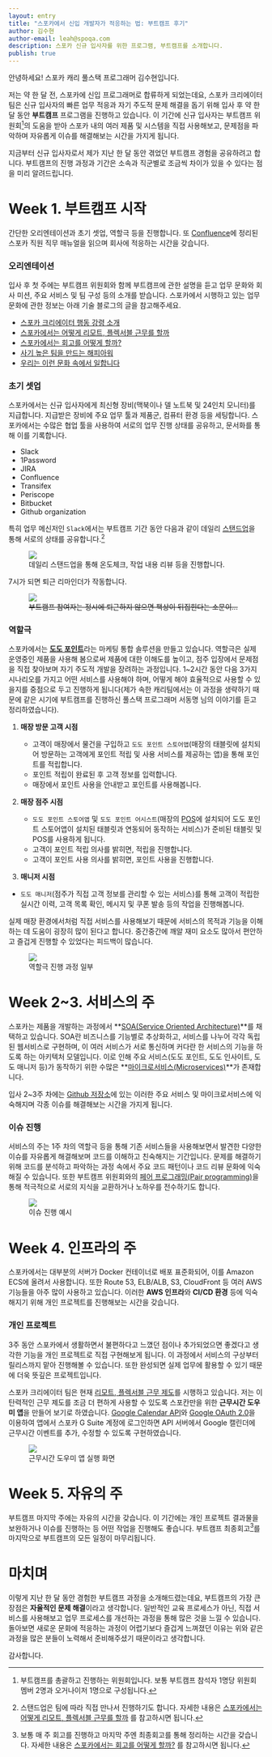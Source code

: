 ```yaml
---
layout: entry
title: "스포카에서 신입 개발자가 적응하는 법: 부트캠프 후기"
author: 김수현
author-email: leah@spoqa.com
description: 스포카 신규 입사자를 위한 프로그램, 부트캠프를 소개합니다.
publish: true
---
```


안녕하세요! 스포카 캐리 풀스택 프로그래머 김수현입니다.

저는 약 한 달 전, 스포카에 신입 프로그래머로 합류하게 되었는데요, 스포카 크리에이터 팀은 신규 입사자의 빠른 업무 적응과 자기 주도적 문제 해결을 돕기 위해 입사 후 약 한 달 동안 **부트캠프** 프로그램을 진행하고 있습니다. 이 기간에 신규 입사자는 부트캠프 위원회[^1]의 도움을 받아 스포카 내의 여러 제품 및 시스템을 직접 사용해보고, 문제점을 파악하며 자유롭게 이슈를 해결해보는 시간을 가지게 됩니다. 

지금부터 신규 입사자로서 제가 지난 한 달 동안 겪었던 부트캠프 경험을 공유하려고 합니다. 부트캠프의 진행 과정과 기간은 소속과 직군별로 조금씩 차이가 있을 수 있다는 점을 미리 알려드립니다.

# Week 1. 부트캠프 시작

간단한 오리엔테이션과 초기 셋업, 역할극 등을 진행합니다. 또 [Confluence](https://www.atlassian.com/ko/software/confluence)에 정리된 스포카 직원 직무 매뉴얼을 읽으며 회사에 적응하는 시간을 갖습니다.

### 오리엔테이션

입사 후 첫 주에는 부트캠프 위원회와 함께 부트캠프에 관한 설명을 듣고 업무 문화와 회사 미션, 주요 서비스 및 팀 구성 등의 소개를 받습니다. 스포카에서 시행하고 있는 업무 문화에 관한 정보는 아래 기술 블로그의 글을 참고해주세요.

* [스포카 크리에이터 행동 강령 소개](https://spoqa.github.io/2018/06/28/code-of-conduct.html)
* [스포카에서는 어떻게 리모트, 플렉서블 근무를 할까](https://spoqa.github.io/2019/05/28/remote-flexible.html)
* [스포카에서는 회고를 어떻게 할까?](https://spoqa.github.io/2018/08/29/retrospect.html)
* [사기 높은 팀을 만드는 해피아워](https://spoqa.github.io/2018/10/16/happyhour.html)
* [우리는 이런 문화 속에서 일합니다](https://spoqa.github.io/jobs/)

### 초기 셋업

스포카에서는 신규 입사자에게 최신형 장비(맥북이나 델 노트북 및 24인치 모니터)를 지급합니다. 지급받은 장비에 주요 업무 툴과 제품군, 컴퓨터 환경 등을 세팅합니다. 스포카에서는 수많은 협업 툴을 사용하여 서로의 업무 진행 상태를 공유하고, 문서화를 통해 이를 기록합니다.

* Slack
* 1Password
* JIRA
* Confluence
* Transifex
* Periscope
* Bitbucket
* Github organization

특히 업무 메신저인 `Slack`에서는 부트캠프 기간 동안 다음과 같이 데일리 [스탠드업](https://en.wikipedia.org/wiki/Stand-up_meeting)을 통해 서로의 상태를 공유합니다.[^2]

<figure>
  <img src="/images/2019-10-11/slack-standup.png" style="margin: 0 auto;" />
  <figcaption>데일리 스탠드업을 통해 온도체크, 작업 내용 리뷰 등을 진행합니다.</figcaption>
</figure>

7시가 되면 퇴근 리마인더가 작동합니다. 

<figure>
  <img src="/images/2019-10-11/slack-reminder.png" style="margin: 0 auto;" />
  <figcaption><del>부트캠프 참여자는 정시에 퇴근하지 않으면 책상이 뒤집힌다는 소문이...</del></figcaption>
</figure>

### 역할극

스포카에서는 [**도도 포인트**](http://www.dodopoint.com/)라는 마케팅 통합 솔루션을 만들고 있습니다. 역할극은 실제 운영중인 제품을 사용해 봄으로써 제품에 대한 이해도를 높이고, 점주 입장에서 문제점을 직접 찾아보며 자기 주도적 개발을 장려하는 과정입니다. 1~2시간 동안 다음 3가지 시나리오를 가지고 어떤 서비스를 사용해야 하며, 어떻게 해야 효율적으로 사용할 수 있을지를 중점으로 두고 진행하게 됩니다(제가 속한 캐리팀에서는 이 과정을 생략하기 때문에 같은 시기에 부트캠프를 진행하신 풀스택 프로그래머 서동명 님의 이야기를 듣고 정리하였습니다). 

1. **매장 방문 고객 시점** 

	- 고객이 매장에서 물건을 구입하고 `도도 포인트 스토어앱`(매장의 태블릿에 설치되어 방문하는 고객에게 포인트 적립 및 사용 서비스를 제공하는 앱)을 통해 포인트를 적립합니다.
	- 포인트 적립이 완료된 후 고객 정보를 입력합니다.
	- 매장에서 포인트 사용을 안내받고 포인트를 사용해봅니다.
 
2. **매장 점주 시점**

	- `도도 포인트 스토어앱` 및 `도도 포인트 어시스트`(매장의 [POS](https://en.wikipedia.org/wiki/Point_of_sale)에 설치되어 도도 포인트 스토어앱이 설치된 태블릿과 연동되어 동작하는 서비스)가 준비된 태블릿 및 POS를 사용하게 됩니다.
	- 고객이 포인트 적립 의사를 밝히면, 적립을 진행합니다.
	- 고객이 포인트 사용 의사를 밝히면, 포인트 사용을 진행합니다.

3. **매니저 시점**

 - `도도 매니저`(점주가 직접 고객 정보를 관리할 수 있는 서비스)를 통해 고객이 적립한 실시간 이력, 고객 목록 확인, 메시지 및 쿠폰 발송 등의 작업을 진행해봅니다.

실제 매장 환경에서처럼 직접 서비스를 사용해보기 때문에 서비스의 목적과 기능을 이해하는 데 도움이 굉장히 많이 된다고 합니다. 중간중간에 깨알 재미 요소도 많아서 편안하고 즐겁게 진행할 수 있었다는 피드백이 많습니다.

<figure>
  <img src="/images/2019-10-11/roleplay.png" style="margin: 0 auto;" />
  <figcaption>역할극 진행 과정 일부</figcaption>
</figure>


# Week 2~3. 서비스의 주

스포카는 제품을 개발하는 과정에서 **[SOA(Service Oriented Architecture)](https://www.ibm.com/support/knowledgecenter/en/SSMQ79_9.5.1/com.ibm.egl.pg.doc/topics/pegl_serv_overview.html)**를 채택하고 있습니다. SOA란 비즈니스를 기능별로 추상화하고, 서비스를 나누어 각각 독립된 웹서비스로 구현하며, 이 여러 서비스가 서로 통신하며 커다란 한 서비스의 기능을 하도록 하는 아키텍처 모델입니다. 이로 인해 주요 서비스(도도 포인트, 도도 인사이트, 도도 매니저 등)가 동작하기 위한 수많은 **[마이크로서비스(Microservices)](https://www.redhat.com/ko/topics/microservices/what-are-microservices)**가 존재합니다.

입사 2~3주 차에는 [Github 저장소](https://github.com/spoqa)에 있는 이러한 주요 서비스 및 마이크로서비스에 익숙해지며 각종 이슈를 해결해보는 시간을 가지게 됩니다. 


### 이슈 진행

서비스의 주는 1주 차의 역할극 등을 통해 기존 서비스들을 사용해보면서 발견한 다양한 이슈를 자유롭게 해결해보며 코드를 이해하고 친숙해지는 기간입니다. 문제를 해결하기 위해 코드를 분석하고 파악하는 과정 속에서 주요 코드 패턴이나 코드 리뷰 문화에 익숙해질 수 있습니다. 또한 부트캠프 위원회와의 [페어 프로그래밍(Pair programming)](https://en.wikipedia.org/wiki/Pair_programming)을 통해 적극적으로 서로의 지식을 교환하거나 노하우를 전수하기도 합니다.

<figure>
  <img src="/images/2019-10-11/issue.png" style="margin: 0 auto;" />
  <figcaption>이슈 진행 예시</figcaption>
</figure>


# Week 4. 인프라의 주

스포카에서는 대부분의 서버가 Docker 컨테이너로 배포 표준화되어, 이를 Amazon ECS에 올려서 사용합니다. 또한 Route 53, ELB/ALB, S3, CloudFront 등 여러 AWS 기능들을 아주 많이 사용하고 있습니다. 이러한 **AWS 인프라**와 **CI/CD 환경** 등에 익숙해지기 위해 개인 프로젝트를 진행해보는 시간을 갖습니다.

### 개인 프로젝트

3주 동안 스포카에서 생활하면서 불편하다고 느꼈던 점이나 추가되었으면 좋겠다고 생각한 기능을 개인 프로젝트로 직접 구현해보게 됩니다. 이 과정에서 서비스의 구상부터 릴리스까지 맡아 진행해볼 수 있습니다. 또한 완성되면 실제 업무에 활용할 수 있기 때문에 더욱 뜻깊은 프로젝트입니다.

스포카 크리에이터 팀은 현재 [리모트, 플렉서블 근무 제도](https://spoqa.github.io/2019/05/28/remote-flexible.html)를 시행하고 있습니다. 저는 이 탄력적인 근무 제도를 조금 더 편하게 사용할 수 있도록 스포칸만을 위한 **근무시간 도우미 앱**을 만들어 보기로 하였습니다. [Google Calendar API](https://developers.google.com/calendar)와 [Google OAuth 2.0](https://developers.google.com/identity/protocols/OAuth2)을 이용하여 앱에서 스포카 G Suite 계정에 로그인하면 API 서버에서 Google 캘린더에 근무시간 이벤트를 추가, 수정할 수 있도록 구현하였습니다. 

<figure>
  <img src="/images/2019-10-11/app-screenshot.png" style="margin: 0 auto;" />
  <figcaption>근무시간 도우미 앱 실행 화면</figcaption>
</figure>


# Week 5. 자유의 주

부트캠프 마지막 주에는 자유의 시간을 갖습니다. 이 기간에는 개인 프로젝트 결과물을 보완하거나 이슈를 진행하는 등 어떤 작업을 진행해도 좋습니다. 부트캠프 최종회고[^3]를 마지막으로 부트캠프의 모든 일정이 마무리됩니다.

# 마치며

이렇게 지난 한 달 동안 경험한 부트캠프 과정을 소개해드렸는데요, 부트캠프의 가장 큰 장점은 **자율적인 문제 해결**이라고 생각합니다. 일반적인 교육 프로세스가 아닌, 직접 서비스를 사용해보고 업무 프로세스를 개선하는 과정을 통해 많은 것을 느낄 수 있습니다. 돌아보면 새로운 문화에 적응하는 과정이 어렵기보다 즐겁게 느껴졌던 이유는 위와 같은 과정을 많은 분들이 노력해서 준비해주셨기 때문이라고 생각합니다. 

감사합니다. 


[1]: https://spoqa.github.io/2019/10/11/bootcamp-review.html

[^1]: 부트캠프를 총괄하고 진행하는 위원회입니다. 보통 부트캠프 참석자 1명당 위원회 멤버 2명과 오거나이저 1명으로 구성됩니다.

[^2]: 스탠드업은 팀에 따라 직접 만나서 진행하기도 합니다. 자세한 내용은 [스포카에서는 어떻게 리모트, 플렉서블 근무를 할까](https://spoqa.github.io/2019/05/28/remote-flexible.html) 를 참고하시면 됩니다.

[^3]: 보통 매 주 회고를 진행하고 마지막 주엔 최종회고를 통해 정리하는 시간을 갖습니다. 자세한 내용은 [스포카에서는 회고를 어떻게 할까?](https://spoqa.github.io/2018/08/29/retrospect.html) 를 참고하시면 됩니다.
